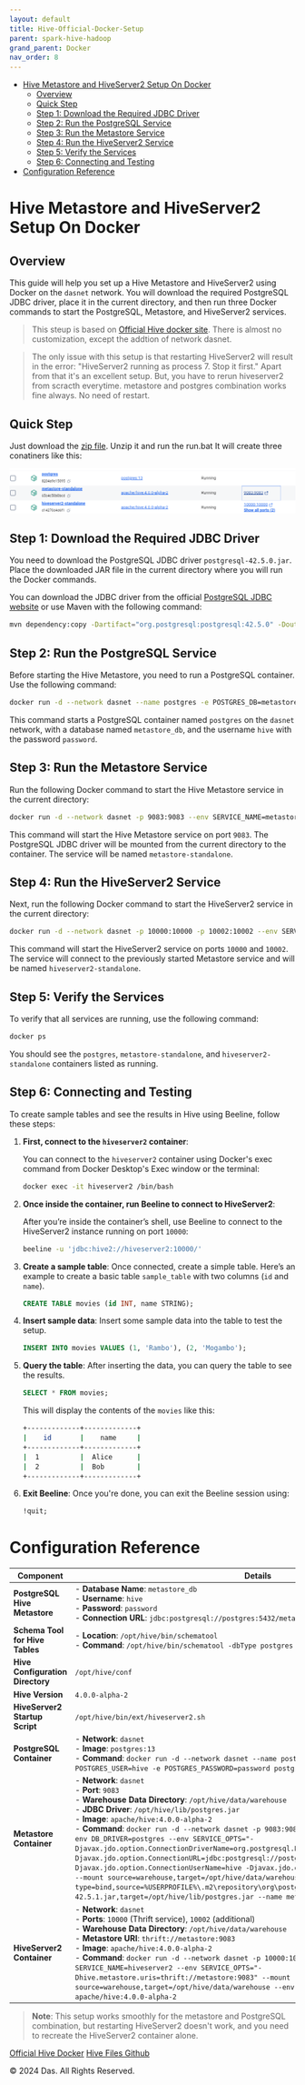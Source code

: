 ```yaml
---
layout: default
title: Hive-Official-Docker-Setup
parent: spark-hive-hadoop
grand_parent: Docker
nav_order: 8
---
```


- [Hive Metastore and HiveServer2 Setup On Docker](#hive-metastore-and-hiveserver2-setup-on-docker)
  - [Overview](#overview)
  - [Quick Step](#quick-step)
  - [Step 1: Download the Required JDBC Driver](#step-1-download-the-required-jdbc-driver)
  - [Step 2: Run the PostgreSQL Service](#step-2-run-the-postgresql-service)
  - [Step 3: Run the Metastore Service](#step-3-run-the-metastore-service)
  - [Step 4: Run the HiveServer2 Service](#step-4-run-the-hiveserver2-service)
  - [Step 5: Verify the Services](#step-5-verify-the-services)
  - [Step 6: Connecting and Testing](#step-6-connecting-and-testing)
- [Configuration Reference](#configuration-reference)


# Hive Metastore and HiveServer2 Setup On Docker

## Overview
This guide will help you set up a Hive Metastore and HiveServer2 using Docker on the `dasnet` network. You will download the required PostgreSQL JDBC driver, place it in the current directory, and then run three Docker commands to start the PostgreSQL, Metastore, and HiveServer2 services.

> This steup is based on [Official Hive docker site](https://hive.apache.org/developement/quickstart/). There is almost no customization, except the addtion of network dasnet.

> The only issue with this setup is that restarting HiveServer2 will result in the error: "HiveServer2 running as process 7. Stop it first." Apart from that it's an excellent setup. But, you have to rerun hiveserver2 from scracth everytime. metastore and postgres combination works fine always. No need of restart.

## Quick Step

Just download the [zip file](Dockerfiles/Hive-ApacheOfficial-Setup_GOLD.zip). Unzip it and run the run.bat It will create three conatiners like this:

![](images/2024-09-04-01-47-48.png)

## Step 1: Download the Required JDBC Driver
You need to download the PostgreSQL JDBC driver `postgresql-42.5.0.jar`. Place the downloaded JAR file in the current directory where you will run the Docker commands.

You can download the JDBC driver from the official [PostgreSQL JDBC website](https://jdbc.postgresql.org/download.html) or use Maven with the following command:

```bash
mvn dependency:copy -Dartifact="org.postgresql:postgresql:42.5.0" -DoutputDirectory=.
```

## Step 2: Run the PostgreSQL Service
Before starting the Hive Metastore, you need to run a PostgreSQL container. Use the following command:

```bash
docker run -d --network dasnet --name postgres -e POSTGRES_DB=metastore_db -e POSTGRES_USER=hive -e POSTGRES_PASSWORD=password postgres:13
```

This command starts a PostgreSQL container named `postgres` on the `dasnet` network, with a database named `metastore_db`, and the username `hive` with the password `password`.

## Step 3: Run the Metastore Service
Run the following Docker command to start the Hive Metastore service in the current directory:

```bash
docker run -d --network dasnet -p 9083:9083 --env SERVICE_NAME=metastore --env DB_DRIVER=postgres --env SERVICE_OPTS="-Djavax.jdo.option.ConnectionDriverName=org.postgresql.Driver -Djavax.jdo.option.ConnectionURL=jdbc:postgresql://postgres:5432/metastore_db -Djavax.jdo.option.ConnectionUserName=hive -Djavax.jdo.option.ConnectionPassword=password" --mount source=warehouse,target=/opt/hive/data/warehouse --mount type=bind,source=%cd%\postgresql-42.5.0.jar,target=/opt/hive/lib/postgres.jar --name metastore-standalone apache/hive:4.0.0-alpha-2
```

This command will start the Hive Metastore service on port `9083`. The PostgreSQL JDBC driver will be mounted from the current directory to the container. The service will be named `metastore-standalone`.

## Step 4: Run the HiveServer2 Service
Next, run the following Docker command to start the HiveServer2 service in the current directory:

```bash
docker run -d --network dasnet -p 10000:10000 -p 10002:10002 --env SERVICE_NAME=hiveserver2 --env SERVICE_OPTS="-Dhive.metastore.uris=thrift://metastore:9083" --mount source=warehouse,target=/opt/hive/data/warehouse --env IS_RESUME="true" --name hiveserver2-standalone apache/hive:4.0.0-alpha-2
```

This command will start the HiveServer2 service on ports `10000` and `10002`. The service will connect to the previously started Metastore service and will be named `hiveserver2-standalone`.

## Step 5: Verify the Services
To verify that all services are running, use the following command:

```bash
docker ps
```

You should see the `postgres`, `metastore-standalone`, and `hiveserver2-standalone` containers listed as running.

## Step 6: Connecting and Testing
To create sample tables and see the results in Hive using Beeline, follow these steps:

1. **First, connect to the `hiveserver2` container**:
   
   You can connect to the `hiveserver2` container using Docker's exec command from Docker Desktop's Exec window or the terminal:

   ```bash
   docker exec -it hiveserver2 /bin/bash
   ```

2. **Once inside the container, run Beeline to connect to HiveServer2**:

   After you’re inside the container’s shell, use Beeline to connect to the HiveServer2 instance running on port `10000`:

   ```bash
   beeline -u 'jdbc:hive2://hiveserver2:10000/'
   ```


3. **Create a sample table**:
   Once connected, create a simple table. Here’s an example to create a basic table `sample_table` with two columns (`id` and `name`).

   ```sql
   CREATE TABLE movies (id INT, name STRING);
   ```

4. **Insert sample data**:
   Insert some sample data into the table to test the setup.

   ```sql
   INSERT INTO movies VALUES (1, 'Rambo'), (2, 'Mogambo');
   ```

5. **Query the table**:
   After inserting the data, you can query the table to see the results.

   ```sql
   SELECT * FROM movies;
   ```

   This will display the contents of the `movies` like this:

   ```bash
   +-------------+-------------+
   |    id       |    name     |
   +-------------+-------------+
   |  1          |  Alice      |
   |  2          |  Bob        |
   +-------------+-------------+
   ```

6. **Exit Beeline**:
   Once you're done, you can exit the Beeline session using:

   ```sql
   !quit;
   ```
# Configuration Reference
| Component                        | Details                                                                                                                            |
|-----------------------------------|------------------------------------------------------------------------------------------------------------------------------------|
| **PostgreSQL Hive Metastore**     | - **Database Name**: `metastore_db` <br> - **Username**: `hive` <br> - **Password**: `password` <br> - **Connection URL**: `jdbc:postgresql://postgres:5432/metastore_db` |
| **Schema Tool for Hive Tables**   | - **Location**: `/opt/hive/bin/schematool` <br> - **Command**: `/opt/hive/bin/schematool -dbType postgres -initOrUpgradeSchema`    |
| **Hive Configuration Directory**  | `/opt/hive/conf`                                                                                                                   |
| **Hive Version**                  | `4.0.0-alpha-2`                                                                                                                   |
| **HiveServer2 Startup Script**    | `/opt/hive/bin/ext/hiveserver2.sh`                                                                                                |
| **PostgreSQL Container**          | - **Network**: `dasnet` <br> - **Image**: `postgres:13` <br> - **Command**: `docker run -d --network dasnet --name postgres -e POSTGRES_DB=metastore_db -e POSTGRES_USER=hive -e POSTGRES_PASSWORD=password postgres:13` |
| **Metastore Container**           | - **Network**: `dasnet` <br> - **Port**: `9083` <br> - **Warehouse Data Directory**: `/opt/hive/data/warehouse` <br> - **JDBC Driver**: `/opt/hive/lib/postgres.jar` <br> - **Image**: `apache/hive:4.0.0-alpha-2` <br> - **Command**: `docker run -d --network dasnet -p 9083:9083 --env SERVICE_NAME=metastore --env DB_DRIVER=postgres --env SERVICE_OPTS="-Djavax.jdo.option.ConnectionDriverName=org.postgresql.Driver -Djavax.jdo.option.ConnectionURL=jdbc:postgresql://postgres:5432/metastore_db -Djavax.jdo.option.ConnectionUserName=hive -Djavax.jdo.option.ConnectionPassword=password" --mount source=warehouse,target=/opt/hive/data/warehouse --mount type=bind,source=%USERPROFILE%\.m2\repository\org\postgresql\postgresql\42.5.1\postgresql-42.5.1.jar,target=/opt/hive/lib/postgres.jar --name metastore apache/hive:4.0.0-alpha-2` |
| **HiveServer2 Container**         | - **Network**: `dasnet` <br> - **Ports**: `10000` (Thrift service), `10002` (additional) <br> - **Warehouse Data Directory**: `/opt/hive/data/warehouse` <br> - **Metastore URI**: `thrift://metastore:9083` <br> - **Image**: `apache/hive:4.0.0-alpha-2` <br> - **Command**: `docker run -d --network dasnet -p 10000:10000 -p 10002:10002 --env SERVICE_NAME=hiveserver2 --env SERVICE_OPTS="-Dhive.metastore.uris=thrift://metastore:9083" --mount source=warehouse,target=/opt/hive/data/warehouse --env IS_RESUME="true" --name hiveserver2 apache/hive:4.0.0-alpha-2` |

> **Note**: This setup works smoothly for the metastore and PostgreSQL combination, but restarting HiveServer2 doesn't work, and you need to recreate the HiveServer2 container alone.

[Official Hive Docker](https://hive.apache.org/developement/quickstart/)
[Hive Files Github](https://github.com/apache/hive)


© 2024 Das. All Rights Reserved.